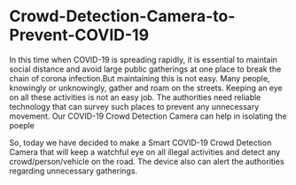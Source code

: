 # Crowd-Detection-Camera-to-Prevent-COVID-19
In this time when COVID-19 is spreading rapidly, it is essential to maintain social distance and avoid large public gatherings at one place to break the chain of corona infection.But maintaining this is not easy. Many people, knowingly or unknowingly, gather and roam on the streets. Keeping an eye on all these activities is not an easy job. The authorities need reliable technology that can survey such places to prevent any unnecessary movement. Our COVID-19 Crowd Detection Camera can help in isolating the poeple 

So, today we have decided to make a Smart COVID-19 Crowd Detection Camera that will keep a watchful eye on all illegal activities and detect any crowd/person/vehicle on the road. The device also can alert the authorities regarding unnecessary gatherings.
